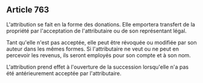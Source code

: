 Article 763
----
L'attribution se fait en la forme des donations. Elle emportera transfert de la
propriété par l'acceptation de l'attributaire ou de son représentant légal.

Tant qu'elle n'est pas acceptée, elle peut être révoquée ou modifiée par son
auteur dans les mêmes formes. Si l'attributaire ne veut ou ne peut en percevoir
les revenus, ils seront employés pour son compte et à son nom.

L'attribution prend effet à l'ouverture de la succession lorsqu'elle n'a pas été
antérieurement acceptée par l'attributaire.
